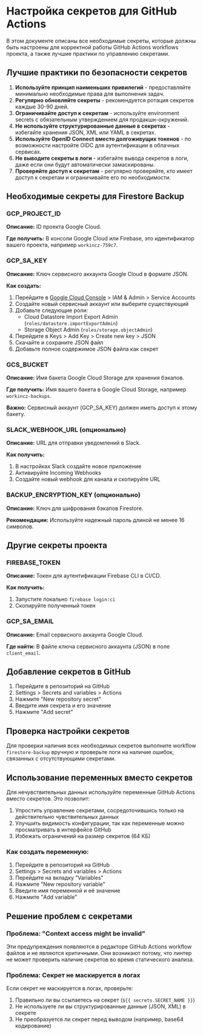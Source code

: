 # Настройка секретов для GitHub Actions

В этом документе описаны все необходимые секреты, которые должны быть настроены для корректной работы GitHub Actions workflows проекта, а также лучшие практики по управлению секретами.

## Лучшие практики по безопасности секретов

1. **Используйте принцип наименьших привилегий** - предоставляйте минимально необходимые права для выполнения задач.
2. **Регулярно обновляйте секреты** - рекомендуется ротация секретов каждые 30-90 дней.
3. **Ограничивайте доступ к секретам** - используйте environment secrets с обязательным утверждением для продакшн-окружений.
4. **Не используйте структурированные данные в секретах** - избегайте хранения JSON, XML или YAML в секретах.
5. **Используйте OpenID Connect вместо долгоживущих токенов** - по возможности настройте OIDC для аутентификации в облачных сервисах.
6. **Не выводите секреты в логи** - избегайте вывода секретов в логи, даже если они будут автоматически замаскированы.
7. **Проверяйте доступ к секретам** - регулярно проверяйте, кто имеет доступ к секретам и ограничивайте его по необходимости.

## Необходимые секреты для Firestore Backup

### GCP_PROJECT_ID

**Описание:** ID проекта Google Cloud.

**Где получить:** В консоли Google Cloud или Firebase, это идентификатор вашего проекта, например `workincz-759c7`.

### GCP_SA_KEY

**Описание:** Ключ сервисного аккаунта Google Cloud в формате JSON.

**Как создать:**
1. Перейдите в [Google Cloud Console](https://console.cloud.google.com/) > IAM & Admin > Service Accounts
2. Создайте новый сервисный аккаунт или выберите существующий
3. Добавьте следующие роли:
   - Cloud Datastore Import Export Admin (`roles/datastore.importExportAdmin`)
   - Storage Object Admin (`roles/storage.objectAdmin`)
4. Перейдите в Keys > Add Key > Create new key > JSON
5. Скачайте и сохраните JSON файл
6. Добавьте полное содержимое JSON файла как секрет

### GCS_BUCKET

**Описание:** Имя бакета Google Cloud Storage для хранения бэкапов.

**Где получить:** Имя вашего бакета в Google Cloud Storage, например `workincz-backups`.

**Важно:** Сервисный аккаунт (GCP_SA_KEY) должен иметь доступ к этому бакету.

### SLACK_WEBHOOK_URL (опционально)

**Описание:** URL для отправки уведомлений в Slack.

**Как получить:**
1. В настройках Slack создайте новое приложение
2. Активируйте Incoming Webhooks
3. Создайте новый webhook для канала и скопируйте URL

### BACKUP_ENCRYPTION_KEY (опционально)

**Описание:** Ключ для шифрования бэкапов Firestore.

**Рекомендации:** Используйте надежный пароль длиной не менее 16 символов.

## Другие секреты проекта

### FIREBASE_TOKEN

**Описание:** Токен для аутентификации Firebase CLI в CI/CD.

**Как получить:**
1. Запустите локально `firebase login:ci`
2. Скопируйте полученный токен

### GCP_SA_EMAIL

**Описание:** Email сервисного аккаунта Google Cloud.

**Где найти:** В файле ключа сервисного аккаунта (JSON) в поле `client_email`.

## Добавление секретов в GitHub

1. Перейдите в репозиторий на GitHub
2. Settings > Secrets and variables > Actions
3. Нажмите "New repository secret"
4. Введите имя секрета и его значение
5. Нажмите "Add secret"

## Проверка настройки секретов

Для проверки наличия всех необходимых секретов выполните workflow `firestore-backup` вручную и проверьте логи на наличие ошибок, связанных с отсутствующими секретами.

## Использование переменных вместо секретов

Для нечувствительных данных используйте переменные GitHub Actions вместо секретов. Это позволит:
1. Упростить управление секретами, сосредоточившись только на действительно чувствительных данных
2. Улучшить видимость конфигурации, так как переменные можно просматривать в интерфейсе GitHub
3. Избежать ограничений на размер секретов (64 КБ)

### Как создать переменную:
1. Перейдите в репозиторий на GitHub
2. Settings > Secrets and variables > Actions
3. Перейдите на вкладку "Variables"
4. Нажмите "New repository variable"
5. Введите имя переменной и её значение
6. Нажмите "Add variable"

## Решение проблем с секретами

### Проблема: "Context access might be invalid"
Эти предупреждения появляются в редакторе GitHub Actions workflow файлов и не являются критичными. Они возникают потому, что линтер не может проверить наличие секретов во время статического анализа.

### Проблема: Секрет не маскируется в логах
Если секрет не маскируется в логах, проверьте:
1. Правильно ли вы ссылаетесь на секрет (`${{ secrets.SECRET_NAME }}`)
2. Не используете ли вы структурированные данные (JSON, XML) в секрете
3. Не преобразуется ли секрет перед выводом (например, base64 кодирование)